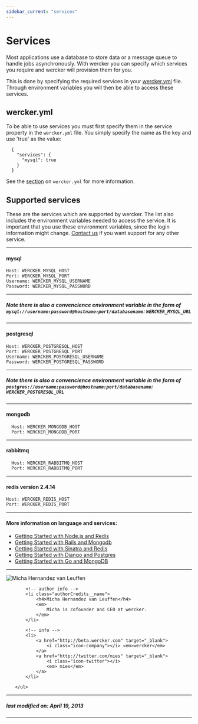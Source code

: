 ```yaml
---
sidebar_current: "services"
---
```


# Services

Most applications use a database to store data or a message queue to handle jobs asynchronously. With wercker you can specify which services you require and wercker will provision them for you.

This is done by specifying the required services in your [wercker.yml](/articles/werckeryml/) file. Through environment variables you will then be able to access these services.

## wercker.yml

To be able to use services you must first specify them in the service property in the `wercker.yml` file. You simply specify the name as the key and use 'true' as the value:

      {
        "services": {
          "mysql": true
        }
      }

See the [section](/articles/werckeryml/) on `wercker.yml` for more information.

## Supported services

These are the services which are supported by wercker. The list also includes the environment variables needed to access the service. It is important that you use these environment variables, since the login information might change. [Contact us](mailto:pleasemailus@wercker.com) if you want support for any other service.

****

#### mysql


    Host: WERCKER_MYSQL_HOST
    Port: WERCKER_MYSQL_PORT
    Username: WERCKER_MYSQL_USERNAME
    Password: WERCKER_MYSQL_PASSWORD

****
##### Note there is also a convencience environment variable in the form of `mysql://username:password@hostname:port/databasename`: `WERCKER_MYSQL_URL`
****

#### postgresql


    Host: WERCKER_POSTGRESQL_HOST
    Port: WERCKER_POSTGRESQL_PORT
    Username: WERCKER_POSTGRESQL_USERNAME
    Password: WERCKER_POSTGRESQL_PASSWORD


****
##### Note there is also a convencience environment variable in the form of `postgres://username:password@hostname:port/databasename`: `WERCKER_POSTGRESQL_URL`
****

#### mongodb

      Host: WERCKER_MONGODB_HOST
      Port: WERCKER_MONGODB_PORT


****

#### rabbitmq

      Host: WERCKER_RABBITMQ_HOST
      Port: WERCKER_RABBITMQ_PORT


****

#### redis version 2.4.14

    Host: WERCKER_REDIS_HOST
    Port: WERCKER_REDIS_PORT

****


#### More information on language and services:

* [Getting Started with Node.js and Redis](/articles/languages/nodejs/nodejs-redis.html)
* [Getting Started with Rails and Mongodb](/articles/languages/ruby/rails-mongoid.html)
* [Getting Started with Sinatra and Redis](/articles/languages/ruby/sinatra-redis.html)
* [Getting Started with Django and Postgres](/articles/languages/python/django-postgres.html)
* [Getting Started with Go and MongoDB](/articles/languages/go/golang-mongo.html)


-------

<div class="authorCredits">
    <span class="profile-picture">
        <img src="https://secure.gravatar.com/avatar/d4b19718f9748779d7cf18c6303dc17f?d=identicon&s=192" alt="Micha Hernandez van Leuffen"/>
    </span>
    <ul class="authorCredits">

        <!-- author info -->
        <li class="authorCredits__name">
            <h4>Micha Hernandez van Leuffen</h4>
            <em>
                Micha is cofounder and CEO at wercker.
            </em>
        </li>

        <!-- info -->
        <li>
            <a href="http://beta.wercker.com" target="_blank">
                <i class="icon-company"></i> <em>wercker</em>
            </a>
            <a href="http://twitter.com/mies" target="_blank">
                <i class="icon-twitter"></i>
                <em> mies</em>
            </a>
        </li>

    </ul>
</div>

-------
##### last modified on: April 19, 2013
-------
